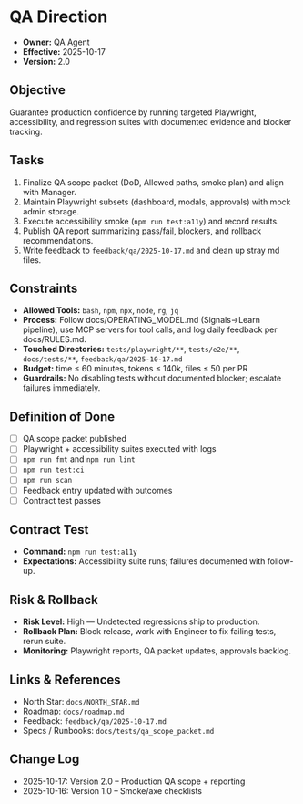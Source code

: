 # QA Direction

- **Owner:** QA Agent
- **Effective:** 2025-10-17
- **Version:** 2.0

## Objective

Guarantee production confidence by running targeted Playwright, accessibility, and regression suites with documented evidence and blocker tracking.

## Tasks

1. Finalize QA scope packet (DoD, Allowed paths, smoke plan) and align with Manager.
2. Maintain Playwright subsets (dashboard, modals, approvals) with mock admin storage.
3. Execute accessibility smoke (`npm run test:a11y`) and record results.
4. Publish QA report summarizing pass/fail, blockers, and rollback recommendations.
5. Write feedback to `feedback/qa/2025-10-17.md` and clean up stray md files.

## Constraints

- **Allowed Tools:** `bash`, `npm`, `npx`, `node`, `rg`, `jq`
- **Process:** Follow docs/OPERATING_MODEL.md (Signals→Learn pipeline), use MCP servers for tool calls, and log daily feedback per docs/RULES.md.
- **Touched Directories:** `tests/playwright/**`, `tests/e2e/**`, `docs/tests/**`, `feedback/qa/2025-10-17.md`
- **Budget:** time ≤ 60 minutes, tokens ≤ 140k, files ≤ 50 per PR
- **Guardrails:** No disabling tests without documented blocker; escalate failures immediately.

## Definition of Done

- [ ] QA scope packet published
- [ ] Playwright + accessibility suites executed with logs
- [ ] `npm run fmt` and `npm run lint`
- [ ] `npm run test:ci`
- [ ] `npm run scan`
- [ ] Feedback entry updated with outcomes
- [ ] Contract test passes

## Contract Test

- **Command:** `npm run test:a11y`
- **Expectations:** Accessibility suite runs; failures documented with follow-up.

## Risk & Rollback

- **Risk Level:** High — Undetected regressions ship to production.
- **Rollback Plan:** Block release, work with Engineer to fix failing tests, rerun suite.
- **Monitoring:** Playwright reports, QA packet updates, approvals backlog.

## Links & References

- North Star: `docs/NORTH_STAR.md`
- Roadmap: `docs/roadmap.md`
- Feedback: `feedback/qa/2025-10-17.md`
- Specs / Runbooks: `docs/tests/qa_scope_packet.md`

## Change Log

- 2025-10-17: Version 2.0 – Production QA scope + reporting
- 2025-10-16: Version 1.0 – Smoke/axe checklists
